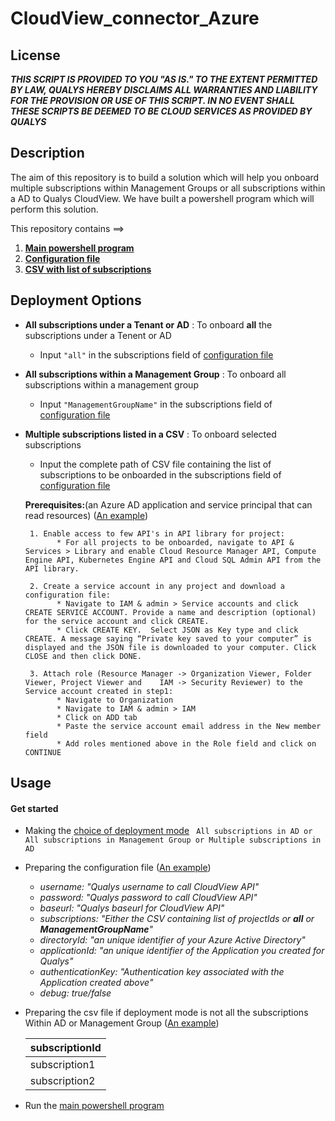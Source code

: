 # CloudView_connector_Azure

## License
_**THIS SCRIPT IS PROVIDED TO YOU "AS IS."  TO THE EXTENT PERMITTED BY LAW, QUALYS HEREBY DISCLAIMS ALL WARRANTIES AND LIABILITY FOR THE PROVISION OR USE OF THIS SCRIPT.  IN NO EVENT SHALL THESE SCRIPTS BE DEEMED TO BE CLOUD SERVICES AS PROVIDED BY QUALYS**_

## Description
The aim of this repository is to build a solution which will help you onboard multiple subscriptions within Management Groups or all subscriptions within a AD to Qualys CloudView. We have built a powershell program which will perform this solution.

This repository contains ==>

  1. [**Main powershell program**](/Powershell/Cloudview_Connector_Azure.ps1) 
  2. [**Configuration file**](/Powershell/Example/config.json)
  3. [**CSV with list of subscriptions**](/Powershell/Example/azure-subscriptions.csv)
 

## Deployment Options
* **All subscriptions under a Tenant or AD** : To onboard **all** the subscriptions under a Tenent or AD
    * Input ```"all"``` in the subscriptions field of [configuration file](/Powershell/Example/configAll.json)
    
* **All subscriptions within a Management Group** : To onboard all subscriptions within a management group
    * Input ```"ManagementGroupName"``` in the subscriptions field of [configuration file](/Powershell/Example/configAllManagement.json)
    
* **Multiple subscriptions listed in a CSV** : To onboard selected subscriptions
    * Input the complete path of CSV file containing the list of subscriptions to be onboarded in the subscriptions field of [configuration file](/Powershell/Example/config.json)


     
    **Prerequisites:**(an Azure AD application and service principal that can read resources) ([An example](/Powershell/Example/prerequisite.md))
    
       1. Enable access to few API's in API library for project: 
             * For all projects to be onboarded, navigate to API & Services > Library and enable Cloud Resource Manager API, Compute Engine API, Kubernetes Engine API and Cloud SQL Admin API from the API library. 

       2. Create a service account in any project and download a configuration file: 
             * Navigate to IAM & admin > Service accounts and click CREATE SERVICE ACCOUNT. Provide a name and description (optional) for the service account and click CREATE. 
             * Click CREATE KEY.  Select JSON as Key type and click CREATE. A message saying “Private key saved to your computer” is displayed and the JSON file is downloaded to your computer. Click CLOSE and then click DONE. 

       3. Attach role (Resource Manager -> Organization Viewer, Folder Viewer, Project Viewer and    IAM -> Security Reviewer) to the Service account created in step1: 
             * Navigate to Organization 
             * Navigate to IAM & admin > IAM 
             * Click on ADD tab 
             * Paste the service account email address in the New member field 
             * Add roles mentioned above in the Role field and click on CONTINUE 
            
## Usage

#### Get started 
  * Making the [choice of deployment mode](#Deployment-Options) ``` All subscriptions in AD or All subscriptions in Management Group or Multiple subscriptions in AD```
  
  * Preparing the configuration file ([An example](/Powershell/Example/config.json))
      * _username: "Qualys username to call CloudView API"_
      * _password: "Qualys password to call CloudView API"_
      * _baseurl: "Qualys baseurl for CloudView API"_
      * _subscriptions: "Either the CSV containing list of projectIds or **all** or **ManagementGroupName**"_
      * _directoryId: "an unique identifier of your Azure Active Directory"_
      * _applicationId: "an unique identifier of the Application you created for Qualys"_
      * _authenticationKey: "Authentication key associated with the Application created above"_
      * _debug: true/false_
      
  * Preparing the csv file if deployment mode is not all the subscriptions Within AD or Management Group ([An example](/Powershell/Example/azure-subscriptions.csv))
  
      subscriptionId |
      ---------|
      subscription1|
      subscription2|
      
   * Run the [main powershell program](/Powershell/Cloudview_Connector_Azure.ps1)

